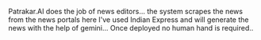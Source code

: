 Patrakar.AI does the job of news editors... the system scrapes the news from the news portals here I've used Indian Express and will generate the news with the help of gemini... Once deployed no human hand is required..
